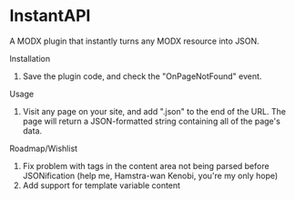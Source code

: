 InstantAPI
==========

A MODX plugin that instantly turns any MODX resource into JSON.


Installation
1. Save the plugin code, and check the "OnPageNotFound" event.


Usage
1. Visit any page on your site, and add ".json" to the end of the URL. The page will return a JSON-formatted string containing all of the page's data.


Roadmap/Wishlist
1. Fix problem with tags in the content area not being parsed before JSONification (help me, Hamstra-wan Kenobi, you're my only hope)
2. Add support for template variable content